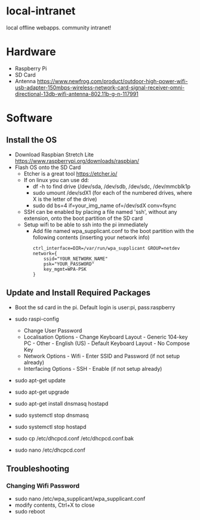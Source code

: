# local-intranet
local offline webapps. community intranet!

# Hardware
- Raspberry Pi
- SD Card
- Antenna https://www.newfrog.com/product/outdoor-high-power-wifi-usb-adapter-150mbps-wireless-network-card-signal-receiver-omni-directional-13db-wifi-antenna-802.11b-g-n-117991

# Software

## Install the OS
- Download Raspbian Stretch Lite https://www.raspberrypi.org/downloads/raspbian/
- Flash OS onto the SD Card 
  - Etcher is a great tool https://etcher.io/
  - If on linux you can use dd:
    - df -h to find drive (/dev/sda, /dev/sdb, /dev/sdc, /dev/mmcblk1p
    - sudo umount /dev/sdX1 (for each of the numbered drives, where X is the letter of the drive)
    - sudo dd bs=4 if=your_img_name of=/dev/sdX conv=fsync
  - SSH can be enabled by placing a file named 'ssh', without any extension, onto the boot partition of the SD card
  - Setup wifi to be able to ssh into the pi immediately
    - Add file named wpa_supplicant.conf to the boot partition with the following contents (inserting your network info)
      ```
      ctrl_interface=DIR=/var/run/wpa_supplicant GROUP=netdev
      network={
          ssid="YOUR_NETWORK_NAME"
          psk="YOUR_PASSWORD"
          key_mgmt=WPA-PSK
      }
      ```

## Update and Install Required Packages
- Boot the sd card in the pi. Default login is user:pi, pass:raspberry
- sudo raspi-config
  - Change User Password
  - Localisation Options - Change Keyboard Layout - Generic 104-key PC - Other - English (US) - Default Keyboard Layout - No Compose Key
  - Network Options - Wifi - Enter SSID and Password (if not setup already)
  - Interfacing Options - SSH - Enable (if not setup already)
  
- sudo apt-get update
- sudo apt-get upgrade
- sudo apt-get install dnsmasq hostapd
- sudo systemctl stop dnsmasq
- sudo systemctl stop hostapd
- sudo cp /etc/dhcpcd.conf /etc/dhcpcd.conf.bak
- sudo nano /etc/dhcpcd.conf

## Troubleshooting
### Changing Wifi Password
 - sudo nano /etc/wpa_supplicant/wpa_supplicant.conf
 - modify contents, Ctrl+X to close
 - sudo reboot
